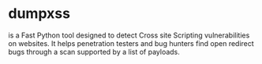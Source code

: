 # dumpxss
is a Fast Python tool designed to detect Cross site Scripting vulnerabilities on websites. It helps penetration testers and bug hunters find open redirect bugs through a scan supported by a list of payloads.

